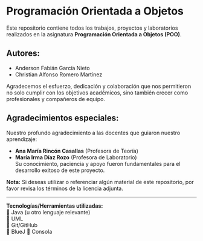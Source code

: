 # Programación Orientada a Objetos

Este repositorio contiene todos los trabajos, proyectos y laboratorios realizados en la asignatura **Programación Orientada a Objetos (POO)**.

## Autores:
- Anderson Fabián García Nieto  
- Christian Alfonso Romero Martínez  

Agradecemos el esfuerzo, dedicación y colaboración que nos permitieron no solo cumplir con los objetivos académicos, sino también crecer como profesionales y compañeros de equipo.  

## Agradecimientos especiales:
Nuestro profundo agradecimiento a las docentes que guiaron nuestro aprendizaje:  

- **Ana María Rincón Casallas** (Profesora de Teoría)  
- **María Irma Díaz Rozo** (Profesora de Laboratorio)  
  Su conocimiento, paciencia y apoyo fueron fundamentales para el desarrollo exitoso de este proyecto.  

**Nota:** Si deseas utilizar o referenciar algún material de este repositorio, por favor revisa los términos de la licencia adjunta.  

---

**Tecnologías/Herramientas utilizadas:**  
🔹 Java (u otro lenguaje relevante)  
🔹 UML  
🔹 Git/GitHub  
🔹 BlueJ
🔹 Consola
